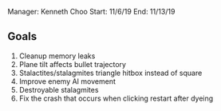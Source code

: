 Manager: Kenneth Choo
Start: 11/6/19
End: 11/13/19

## Goals
1. Cleanup memory leaks
2. Plane tilt affects bullet trajectory
3. Stalactites/stalagmites triangle hitbox instead of square
4. Improve enemy AI movement
5. Destroyable stalagmites
6. Fix the crash that occurs when clicking restart after dyeing
